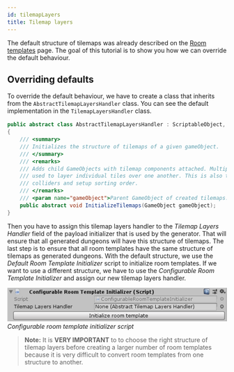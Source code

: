 ```yaml
---
id: tilemapLayers
title: Tilemap layers
---
```


The default structure of tilemaps was already described on the [Room templates](roomTemplates.md) page. The goal of this tutorial is to show you how we can override the default behaviour.

## Overriding defaults

To override the default behaviour, we have to create a class that inherits from the `AbstractTilemapLayersHandler` class. You can see the default implementation in the `TilemapLayersHandler` class.

```csharp
public abstract class AbstractTilemapLayersHandler : ScriptableObject, ITilemapLayersHandler
{
    /// <summary>
    /// Initializes the structure of tilemaps of a given gameObject.
    /// </summary>
    /// <remarks>
    /// Adds child GameObjects with tilemap components attached. Multiple tilemaps are
    /// used to layer individual tiles over one another. This is also the place to add
    /// colliders and setup sorting order.
    /// </remarks>
    /// <param name="gameObject">Parent GameObject of created tilemaps.</param>
    public abstract void InitializeTilemaps(GameObject gameObject);
}
```

Then you have to assign this tilemap layers handler to the *Tilemap Layers Handler* field of the payload initializer that is used by the generator. That will ensure that all generated dungeons will have this structure of tilemaps. The last step is to ensure that all room templates have the same structure of tilemaps as generated dungeons. With the default structure, we use the *Default Room Template Initializer* script to initialize room templates. If we want to use a different structure, we have to use the *Configurable Room Template Initializer* and assign our new tilemap layers handler.

![](assets/configurable_room_template_initializer.png)
*Configurable room template initializer script*

> **Note:** It is **VERY IMPORTANT** to to choose the right structure of tilemap layers before creating a larger number of room templates because it is very difficult to convert room templates from one structure to another.